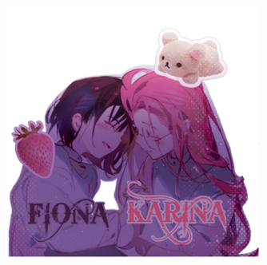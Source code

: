 <!-- skibidi -->
<p align="center">
<img src="Untitled1202_20250110061239.png" alt="me and wife">

<!-- end -->

